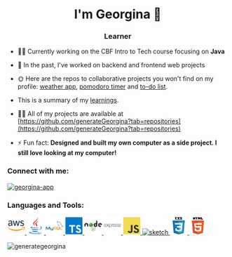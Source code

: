 <h1 align="center">I'm Georgina 👋</h1>
<h3 align="center">Learner</h3>

- 🔭🌱 Currently working on the CBF Intro to Tech course focusing on **Java**

- 🤝 In the past, I've worked on backend and frontend web projects
- 🌞 Here are the repos to collaborative projects you won't find on my profile: [weather app](https://sgroi-l.github.io/apiProject/), [pomodoro timer](https://github.com/nichgalzin/pomo-timer) and [to-do list](https://github.com/cazanelena/to-do-list).
- This is a summary of my [learnings](https://github.com/generateGeorgina/FACPortfolio).

- 👨‍💻 All of my projects are available at [https://github.com/generateGeorgina?tab=repositories](https://github.com/generateGeorgina?tab=repositories)

- ⚡ Fun fact: **Designed and built my own computer as a side project. I still love looking at my computer!**

<h3 align="left">Connect with me:</h3>
<p align="left">
<a href="https://linkedin.com/in/georgina-app" target="blank"><img align="center" src="https://raw.githubusercontent.com/rahuldkjain/github-profile-readme-generator/master/src/images/icons/Social/linked-in-alt.svg" alt="georgina-app" height="30" width="40" /></a>
</p>

<h3 align="left">Languages and Tools:</h3>
<p align="left"> <a href="https://aws.amazon.com" target="_blank" rel="noreferrer"> <img src="https://raw.githubusercontent.com/devicons/devicon/master/icons/amazonwebservices/amazonwebservices-original-wordmark.svg" alt="aws" width="40" height="40"/> </a><a href="https://www.java.com" target="_blank" rel="noreferrer"> <img src="https://raw.githubusercontent.com/devicons/devicon/master/icons/java/java-original.svg" alt="java" width="40" height="40"/> </a><a href="https://www.mysql.com/" target="_blank" rel="noreferrer"> <img src="https://raw.githubusercontent.com/devicons/devicon/master/icons/mysql/mysql-original-wordmark.svg" alt="mysql" width="40" height="40"/> </a><a href="https://www.typescriptlang.org/" target="_blank" rel="noreferrer"> <img src="https://raw.githubusercontent.com/devicons/devicon/master/icons/typescript/typescript-original.svg" alt="typescript" width="40" height="40"/> </a><a href="https://nodejs.org" target="_blank" rel="noreferrer"> <img src="https://raw.githubusercontent.com/devicons/devicon/master/icons/nodejs/nodejs-original-wordmark.svg" alt="nodejs" width="40" height="40"/> </a><a href="https://expressjs.com" target="_blank" rel="noreferrer"> <img src="https://raw.githubusercontent.com/devicons/devicon/master/icons/express/express-original-wordmark.svg" alt="express" width="40" height="40"/> </a> <a href="https://developer.mozilla.org/en-US/docs/Web/JavaScript" target="_blank" rel="noreferrer"> <img src="https://raw.githubusercontent.com/devicons/devicon/master/icons/javascript/javascript-original.svg" alt="javascript" width="40" height="40"/> </a>   <a href="https://www.sketch.com/" target="_blank" rel="noreferrer"> <img src="https://www.vectorlogo.zone/logos/sketchapp/sketchapp-icon.svg" alt="sketch" width="40" height="40"/> </a><a href="https://www.w3schools.com/css/" target="_blank" rel="noreferrer"> <img src="https://raw.githubusercontent.com/devicons/devicon/master/icons/css3/css3-original-wordmark.svg" alt="css3" width="40" height="40"/> </a>
<a href="https://www.w3.org/html/" target="_blank" rel="noreferrer"> <img src="https://raw.githubusercontent.com/devicons/devicon/master/icons/html5/html5-original-wordmark.svg" alt="html5" width="40" height="40"/> </a>
</p>


<p><img align="center" src="https://github-readme-streak-stats.herokuapp.com/?user=generategeorgina&mode=weekly" alt="generategeorgina" /></p>

